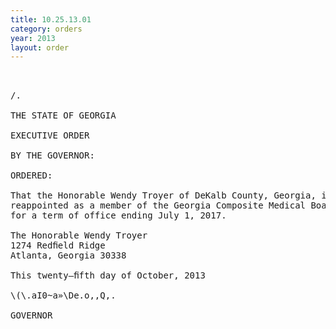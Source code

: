 ```yaml
---
title: 10.25.13.01
category: orders
year: 2013
layout: order
---
```


<pre> 

/.

THE STATE OF GEORGIA

EXECUTIVE ORDER

BY THE GOVERNOR:

ORDERED:

That the Honorable Wendy Troyer of DeKalb County, Georgia, is
reappointed as a member of the Georgia Composite Medical Board,
for a term of office ending July 1, 2017.

The Honorable Wendy Troyer
1274 Redﬁeld Ridge
Atlanta, Georgia 30338

This twenty—ﬁfth day of October, 2013

\(\.aI0~a»\De.o,,Q,.

GOVERNOR

</pre>
